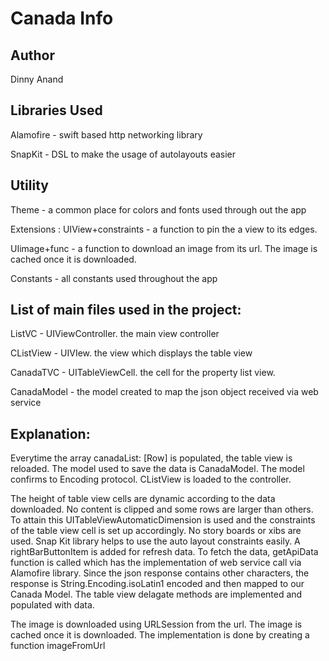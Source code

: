 # Canada Info

## Author
Dinny Anand

## Libraries Used
Alamofire - swift based http networking library

SnapKit - DSL to make the usage of autolayouts easier

## Utility
Theme - a common place for colors and fonts used through out the app

Extensions : UIView+constraints - a function to pin the a view to its edges.

UIimage+func - a function to download an image from its url. The image is cached once it is downloaded.

Constants - all constants used throughout the app

## List of main files used in the project:

ListVC - UIViewController. the main view controller

CListView - UIVIew. the view which displays the table view

CanadaTVC - UITableViewCell. the cell for the property list view.

CanadaModel - the model created to map the json object received via web service

## Explanation:

Everytime the array canadaList: [Row] is populated, the table view is reloaded. The model used to save the data is CanadaModel. The model confirms to Encoding protocol. CListView is loaded to the controller.

The height of table view cells are dynamic according to the data downloaded. No content is clipped and  some rows are  larger than others. To attain this UITableViewAutomaticDimension is used and the constraints of the table view cell is set up accordingly. No story boards or xibs are used.  Snap Kit library helps to use the auto layout constraints easily. A rightBarButtonItem is added for refresh data. To fetch the data, getApiData function is called which has the implementation of web service call via Alamofire library. Since the json response contains other characters, the response is  String.Encoding.isoLatin1 encoded and then mapped to our Canada Model. The table view delagate methods are implemented and populated with data.

The image is downloaded using URLSession from the url. The image is cached once it is downloaded. The  implementation is done by creating a function imageFromUrl

